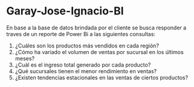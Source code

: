 # Garay-Jose-Ignacio-BI

En base a la base de datos brindada por el cliente se busca responder a traves de un reporte de Power Bi a las siguientes consultas:
1. ¿Cuáles son los productos más vendidos en cada región?
2. ¿Cómo ha variado el volumen de ventas por sucursal en los últimos meses?
3. ¿Cuál es el ingreso total generado por cada producto?
4. ¿Qué sucursales tienen el menor rendimiento en ventas?
5. ¿Existen tendencias estacionales en las ventas de ciertos productos?
